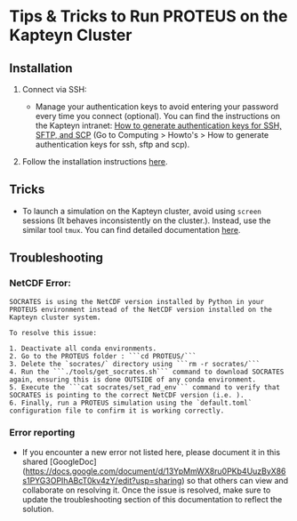# Tips & Tricks to Run PROTEUS on the Kapteyn Cluster

## Installation

1. Connect via SSH:
   - Manage your authentication keys to avoid entering your password every time you connect (optional). You can find the instructions on the Kapteyn intranet: [How to generate authentication keys for SSH, SFTP, and SCP](https://www.astro.rug.nl/intranet/computing/index.php) (Go to Computing > Howto's > How to generate authentication keys for ssh, sftp and scp).

2. Follow the installation instructions [here](./installation.md).

## Tricks

- To launch a simulation on the Kapteyn cluster, avoid using `screen` sessions (It behaves inconsistently on the cluster.). Instead, use the similar tool `tmux`. You can find detailed documentation [here](https://tmuxcheatsheet.com/).

## Troubleshooting

### NetCDF Error:

    SOCRATES is using the NetCDF version installed by Python in your PROTEUS environment instead of the NetCDF version installed on the Kapteyn cluster system.

    To resolve this issue:

    1. Deactivate all conda environments.
    2. Go to the PROTEUS folder : ```cd PROTEUS/```
    3. Delete the `socrates/` directory using ```rm -r socrates/```
    4. Run the ```./tools/get_socrates.sh``` command to download SOCRATES again, ensuring this is done OUTSIDE of any conda environment.
    5. Execute the ```cat socrates/set_rad_env``` command to verify that SOCRATES is pointing to the correct NetCDF version (i.e. ).
    6. Finally, run a PROTEUS simulation using the `default.toml` configuration file to confirm it is working correctly.

### Error reporting
- If you encounter a new error not listed here, please document it in this shared [GoogleDoc] (https://docs.google.com/document/d/13YpMmWX8ru0PKb4UuzByX86s1PYG3OPIhABcT0kv4zY/edit?usp=sharing) so that others can view and collaborate on resolving it. Once the issue is resolved, make sure to update the troubleshooting section of this documentation to reflect the solution.

